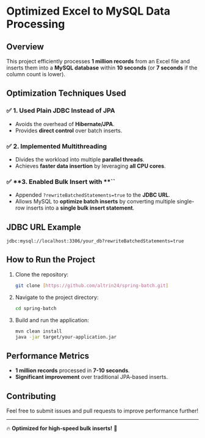 # **Optimized Excel to MySQL Data Processing**

## **Overview**

This project efficiently processes **1 million records** from an Excel file and inserts them into a **MySQL database** within **10 seconds** (or **7 seconds** if the column count is lower).

## **Optimization Techniques Used**

### ✅ **1. Used Plain JDBC Instead of JPA**

- Avoids the overhead of **Hibernate/JPA**.
- Provides **direct control** over batch inserts.

### ✅ **2. Implemented Multithreading**

- Divides the workload into multiple **parallel threads**.
- Achieves **faster data insertion** by leveraging **all CPU cores**.

### ✅ **3. Enabled Bulk Insert with **``

- Appended `?rewriteBatchedStatements=true` to the **JDBC URL**.
- Allows MySQL to **optimize batch inserts** by converting multiple single-row inserts into a **single bulk insert statement**.

## **JDBC URL Example**

```plaintext
jdbc:mysql://localhost:3306/your_db?rewriteBatchedStatements=true
```

## **How to Run the Project**

1. Clone the repository:
   ```sh
   git clone [https://github.com/altrin24/spring-batch.git]
   ```
2. Navigate to the project directory:
   ```sh
   cd spring-batch
   ```
3. Build and run the application:
   ```sh
   mvn clean install
   java -jar target/your-application.jar
   ```

## **Performance Metrics**

- **1 million records** processed in **7-10 seconds**.
- **Significant improvement** over traditional JPA-based inserts.

## **Contributing**

Feel free to submit issues and pull requests to improve performance further!

---

🔥 **Optimized for high-speed bulk inserts!** 🚀

